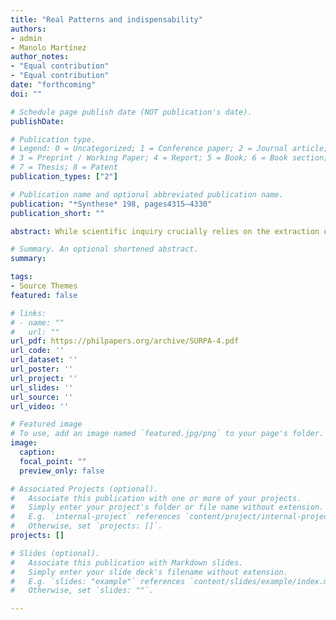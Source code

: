 ```yaml
---
title: "Real Patterns and indispensability"
authors:
- admin
- Manolo Martínez
author_notes:
- "Equal contribution"
- "Equal contribution"
date: "forthcoming"
doi: ""

# Schedule page publish date (NOT publication's date).
publishDate:  

# Publication type.
# Legend: 0 = Uncategorized; 1 = Conference paper; 2 = Journal article;
# 3 = Preprint / Working Paper; 4 = Report; 5 = Book; 6 = Book section;
# 7 = Thesis; 8 = Patent
publication_types: ["2"]

# Publication name and optional abbreviated publication name.
publication: "*Synthese* 198, pages4315–4330"
publication_short: ""

abstract: While scientific inquiry crucially relies on the extraction of patterns from data, we still have a far from perfect understanding of the metaphysics of patterns—and, in particular, of what makes a pattern real. In this paper we derive a criterion of real-patternhood from the notion of conditional Kolmogorov complexity. The resulting account belongs to the philosophical tradition, initiated by Dennett (J Philos 88(1):27–51, 1991), that links real-patternhood to data compressibility, but is simpler and formally more perspicuous than other proposals previously defended in the literature. It also successfully enforces a non-redundancy principle, suggested by Ladyman and Ross (Every thing must go: metaphysics naturalized, Oxford University Press, Oxford, 2007), that aims to exclude from real-patternhood those patterns that can be ignored without loss of information about the target dataset, and which their own account fails to enforce.

# Summary. An optional shortened abstract.
summary: 

tags:
- Source Themes
featured: false

# links:
# - name: ""
#   url: ""
url_pdf: https://philpapers.org/archive/SURPA-4.pdf
url_code: ''
url_dataset: ''
url_poster: ''
url_project: ''
url_slides: ''
url_source: ''
url_video: ''

# Featured image
# To use, add an image named `featured.jpg/png` to your page's folder. 
image:
  caption: 
  focal_point: ""
  preview_only: false

# Associated Projects (optional).
#   Associate this publication with one or more of your projects.
#   Simply enter your project's folder or file name without extension.
#   E.g. `internal-project` references `content/project/internal-project/index.md`.
#   Otherwise, set `projects: []`.
projects: []

# Slides (optional).
#   Associate this publication with Markdown slides.
#   Simply enter your slide deck's filename without extension.
#   E.g. `slides: "example"` references `content/slides/example/index.md`.
#   Otherwise, set `slides: ""`.

---
```

